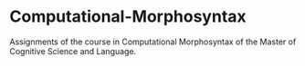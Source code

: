 # Computational-Morphosyntax

Assignments of the course in Computational Morphosyntax of the Master of Cognitive Science and Language.

